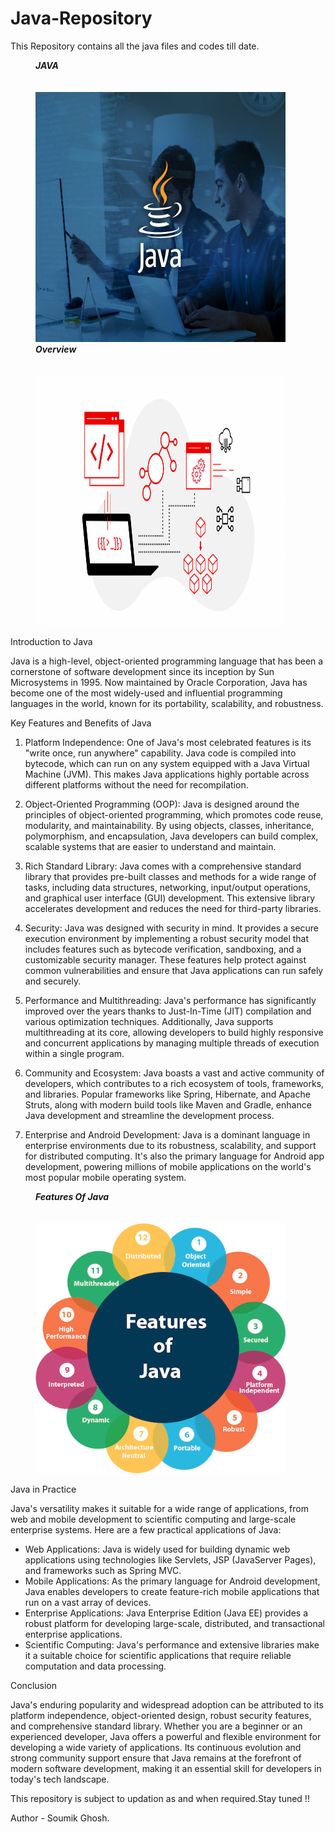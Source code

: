 # Java-Repository
This Repository contains all the java files and codes till date.
 <figure>
  <figcaption><b><i>JAVA</i></b></figcaption><br>
   <br>
  <img src="images/clean-code-java-principles.jpg" height="400" width="400" >
  <br>
  <figcaption><b><i>Overview</i></b></figcaption><br>
  <br>
  <img src="images/All%20things%20Java%20graphic@2x.png" height="400" width="400" >
 </figure>

 
Introduction to Java

Java is a high-level, object-oriented programming language that has been a cornerstone of software development since its inception by Sun Microsystems in 1995. Now maintained by Oracle Corporation, Java has become one of the most widely-used and influential programming languages in the world, known for its portability, scalability, and robustness.

Key Features and Benefits of Java

1. Platform Independence: One of Java's most celebrated features is its "write once, run anywhere" capability. Java code is compiled into bytecode, which can run on any system equipped with a Java Virtual Machine (JVM). This makes Java applications highly portable across different platforms without the need for recompilation.

2. Object-Oriented Programming (OOP): Java is designed around the principles of object-oriented programming, which promotes code reuse, modularity, and maintainability. By using objects, classes, inheritance, polymorphism, and encapsulation, Java developers can build complex, scalable systems that are easier to understand and maintain.

3. Rich Standard Library: Java comes with a comprehensive standard library that provides pre-built classes and methods for a wide range of tasks, including data structures, networking, input/output operations, and graphical user interface (GUI) development. This extensive library accelerates development and reduces the need for third-party libraries.

4. Security: Java was designed with security in mind. It provides a secure execution environment by implementing a robust security model that includes features such as bytecode verification, sandboxing, and a customizable security manager. These features help protect against common vulnerabilities and ensure that Java applications can run safely and securely.

5. Performance and Multithreading: Java's performance has significantly improved over the years thanks to Just-In-Time (JIT) compilation and various optimization techniques. Additionally, Java supports multithreading at its core, allowing developers to build highly responsive and concurrent applications by managing multiple threads of execution within a single program.

6. Community and Ecosystem: Java boasts a vast and active community of developers, which contributes to a rich ecosystem of tools, frameworks, and libraries. Popular frameworks like Spring, Hibernate, and Apache Struts, along with modern build tools like Maven and Gradle, enhance Java development and streamline the development process.

7. Enterprise and Android Development: Java is a dominant language in enterprise environments due to its robustness, scalability, and support for distributed computing. It's also the primary language for Android app development, powering millions of mobile applications on the world's most popular mobile operating system.


 <figure>
  <figcaption><b><i>Features Of Java</i></b></figcaption><br>
  <br>
  <img src="images/java-features.png" height="400" width="400" >
 </figure>



Java in Practice

Java's versatility makes it suitable for a wide range of applications, from web and mobile development to scientific computing and large-scale enterprise systems. Here are a few practical applications of Java:

- Web Applications: Java is widely used for building dynamic web applications using technologies like Servlets, JSP (JavaServer Pages), and frameworks such as Spring MVC.
- Mobile Applications: As the primary language for Android development, Java enables developers to create feature-rich mobile applications that run on a vast array of devices.
- Enterprise Applications: Java Enterprise Edition (Java EE) provides a robust platform for developing large-scale, distributed, and transactional enterprise applications.
- Scientific Computing: Java's performance and extensive libraries make it a suitable choice for scientific applications that require reliable computation and data processing.

Conclusion

Java's enduring popularity and widespread adoption can be attributed to its platform independence, object-oriented design, robust security features, and comprehensive standard library. Whether you are a beginner or an experienced developer, Java offers a powerful and flexible environment for developing a wide variety of applications. Its continuous evolution and strong community support ensure that Java remains at the forefront of modern software development, making it an essential skill for developers in today's tech landscape.
  
</figure>

This repository is subject to updation as and when required.Stay tuned !!

Author - Soumik Ghosh.
